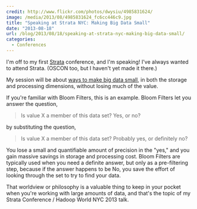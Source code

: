 ```yaml
---
credit: http://www.flickr.com/photos/dwysiu/4985831624/
image: /media/2013/08/4985831624_fc6cc446c9.jpg
title: "Speaking at Strata NYC: Making Big Data Small"
date: "2013-08-18"
url: /blog/2013/08/18/speaking-at-strata-nyc-making-big-data-small/
categories:
  - Conferences
---
```


I'm off to my first [Strata](http://strataconf.com/stratany2013/) conference, and I'm speaking! I've always wanted to attend Strata. (OSCON too, but I haven't yet made it there.)



My session will be about [ways to make big data small](http://strataconf.com/stratany2013/public/schedule/detail/31435), in both the storage and processing dimensions, without losing much of the value. 

<!--more-->

If you're familiar with Bloom Filters, this is an example. Bloom Filters let you answer the question, 

> Is value X a member of this data set? Yes, or no?

by substituting the question, 

> Is value X a member of this data set? Probably yes, or definitely no?

You lose a small and quantifiable amount of precision in the "yes," and you gain massive savings in storage and processing cost. Bloom Filters are typically used when you need a definite answer, but only as a pre-filtering step, because if the answer happens to be No, you save the effort of looking through the set to try to find your data. 

That worldview or philosophy is a valuable thing to keep in your pocket when you're working with large amounts of data, and that's the topic of my Strata Conference / Hadoop World NYC 2013 talk. 




